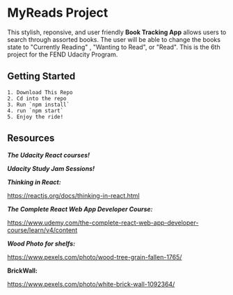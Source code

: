 # MyReads Project

This stylish, reponsive, and user friendly **Book Tracking App** allows users to search through assorted books. The user will be able to change the books state to "Currently Reading" , "Wanting to Read", or "Read". This is the 6th project for the FEND Udacity Program.

## Getting Started

    1. Download This Repo 
    2. Cd into the repo
    3. Run `npm install`
    4. run `npm start`
    5. Enjoy the ride! 

## Resources

***The Udacity React courses!***

***Udacity Study Jam Sessions!*** 

***Thinking in React:***

https://reactjs.org/docs/thinking-in-react.html

***The Complete React Web App Developer Course:***

https://www.udemy.com/the-complete-react-web-app-developer-course/learn/v4/content 

***Wood Photo for shelfs:*** 

https://www.pexels.com/photo/wood-tree-grain-fallen-1765/

**BrickWall:**

https://www.pexels.com/photo/white-brick-wall-1092364/
